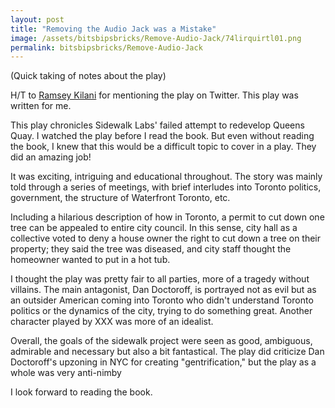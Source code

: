 ```yaml
---
layout: post
title: "Removing the Audio Jack was a Mistake"
image: /assets/bitsbipsbricks/Remove-Audio-Jack/74lirquirtl01.png
permalink: bitsbipsbricks/Remove-Audio-Jack
---
```


(Quick taking of notes about the play)

H/T to [Ramsey Kilani](https://x.com/Ramsey_Kilani/status/1708619001675284924?s=20) for mentioning the play on Twitter. This play was written for me.

This play chronicles Sidewalk Labs' failed attempt to redevelop Queens Quay. I watched the play before I read the book. But even without reading the book, I knew that this would be a difficult topic to cover in a play. They did an amazing job!

 It was exciting, intriguing and educational throughout. The story was mainly told through a series of meetings, with brief interludes into  Toronto politics, government, the structure of Waterfront Toronto, etc.

Including a hilarious description of how in Toronto, a permit to cut down one tree can be appealed to entire city council. In this sense, city hall as a collective voted to deny a house owner the right to cut down a tree on their property; they said the tree was diseased, and city staff thought the homeowner wanted to put in a hot tub.

I thought the play was pretty fair to all parties, more of a tragedy without villains. The main antagonist, Dan Doctoroff, is portrayed not as evil but as an outsider American coming into Toronto who didn't understand Toronto politics or the dynamics of the city, trying to do something great. Another character played by XXX was more of an idealist.

Overall, the goals of the sidewalk project were seen as good, ambiguous, admirable and necessary but also a bit fantastical. The play did criticize Dan Doctoroff's upzoning in NYC for creating "gentrification," but the play as a whole was very anti-nimby

I look forward to reading the book.